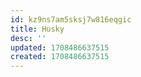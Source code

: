```yaml
---
id: kz9ns7am5sksj7w816eqgic
title: Husky
desc: ''
updated: 1708486637515
created: 1708486637515
---
```

